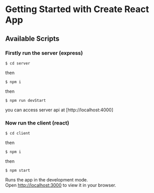 # Getting Started with Create React App

## Available Scripts


### Firstly run the server (express)

```
$ cd server

```
then 
```
$ npm i

```
then
```
$ npm run devStart

```




you can access server api at [http://localhost:4000]

### Now run the client (react)

```
$ cd client

```
then 
```
$ npm i

```
then
```
$ npm start

```

Runs the app in the development mode.\
Open [http://localhost:3000](http://localhost:3000) to view it in your browser.

